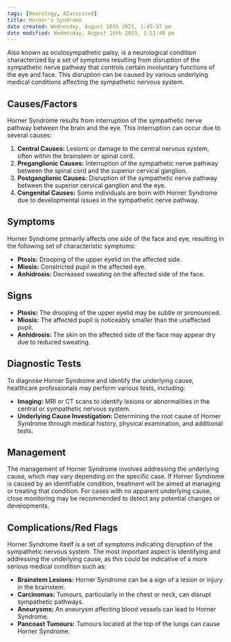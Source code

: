 ```yaml
---
tags: [Neurology, AIassisted]
title: Horner's Syndrome
date created: Wednesday, August 16th 2023, 1:45:57 pm
date modified: Wednesday, August 16th 2023, 1:51:48 pm
---
```


Also known as oculosympathetic palsy, is a neurological condition characterized by a set of symptoms resulting from disruption of the sympathetic nerve pathway that controls certain involuntary functions of the eye and face. This disruption can be caused by various underlying medical conditions affecting the sympathetic nervous system.

## Causes/Factors

Horner Syndrome results from interruption of the sympathetic nerve pathway between the brain and the eye. This interruption can occur due to several causes:

1. **Central Causes:** Lesions or damage to the central nervous system, often within the brainstem or spinal cord.
2. **Preganglionic Causes:** Interruption of the sympathetic nerve pathway between the spinal cord and the superior cervical ganglion.
3. **Postganglionic Causes:** Disruption of the sympathetic nerve pathway between the superior cervical ganglion and the eye.
4. **Congenital Causes:** Some individuals are born with Horner Syndrome due to developmental issues in the sympathetic nerve pathway.

## Symptoms

Horner Syndrome primarily affects one side of the face and eye, resulting in the following set of characteristic symptoms:

- **Ptosis:** Drooping of the upper eyelid on the affected side.
- **Miosis:** Constricted pupil in the affected eye.
- **Anhidrosis:** Decreased sweating on the affected side of the face.

## Signs

- **Ptosis:** The drooping of the upper eyelid may be subtle or pronounced.
- **Miosis:** The affected pupil is noticeably smaller than the unaffected pupil.
- **Anhidrosis:** The skin on the affected side of the face may appear dry due to reduced sweating.

## Diagnostic Tests

To diagnose Horner Syndrome and identify the underlying cause, healthcare professionals may perform various tests, including:

- **Imaging:** MRI or CT scans to identify lesions or abnormalities in the central or sympathetic nervous system.
- **Underlying Cause Investigation:** Determining the root cause of Horner Syndrome through medical history, physical examination, and additional tests.

## Management

The management of Horner Syndrome involves addressing the underlying cause, which may vary depending on the specific case. If Horner Syndrome is caused by an identifiable condition, treatment will be aimed at managing or treating that condition. For cases with no apparent underlying cause, close monitoring may be recommended to detect any potential changes or developments.

## Complications/Red Flags

Horner Syndrome itself is a set of symptoms indicating disruption of the sympathetic nervous system. The most important aspect is identifying and addressing the underlying cause, as this could be indicative of a more serious medical condition such as:

- **Brainstem Lesions:** Horner Syndrome can be a sign of a lesion or injury in the brainstem.
- **Carcinomas:** Tumours, particularly in the chest or neck, can disrupt sympathetic pathways.
- **Aneurysms:** An aneurysm affecting blood vessels can lead to Horner Syndrome.
- **Pancoast Tumours:** Tumours located at the top of the lungs can cause Horner Syndrome.